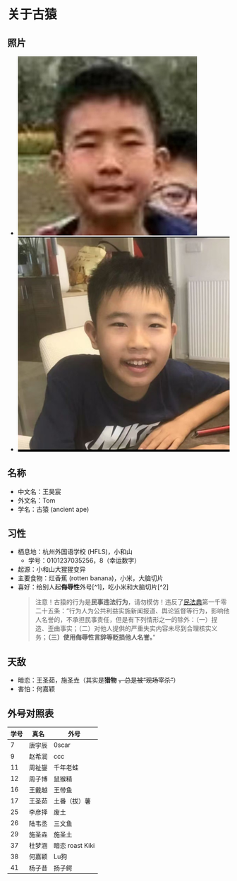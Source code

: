 # 关于古猿

## 照片

- ![学农](./img/1.png)
- ![微信](./img/2.jpg)

## 名称

- 中文名：王昊宸
- 外文名：Tom
- 学名：古猿 (ancient ape)

## 习性

- 栖息地：杭州外国语学校 (HFLS)，小和山
  - 学号：0101237035256，8（幸运数字）
- 起源：小和山大猩猩变异
- 主要食物：烂香蕉 (rotten banana)，小米，大脑切片
- 喜好：给别人起**侮辱性**外号[^1]，吃小米和大脑切片[^2]
  > 注意！古猿的行为是**民事违法行为**，请勿模仿！违反了[民法典](https://flk.npc.gov.cn/detail2.html?ZmY4MDgwODE3MjlkMWVmZTAxNzI5ZDUwYjVjNTAwYmY%3D)第一千零二十五条：“行为人为公共利益实施新闻报道、舆论监督等行为，影响他人名誉的，不承担民事责任，但是有下列情形之一的除外：（一）捏造、歪曲事实；（二）对他人提供的严重失实内容未尽到合理核实义务；**（三）使用侮辱性言辞等贬损他人名誉。**”

## 天敌

- 暗恋：王圣茹，施圣垚（其实是**猎物** ~~，总是被“现场宰杀”~~）
- 害怕：何嘉颖

## 外号对照表

|学号|真名|外号|
|-|-|-|
|7|唐宇辰|0scar|
|9|赵希润|ccc|
|11|周祉鋆|千年老蛙|
|12|周子博|鼠猴精|
|16|王戴越|王带鱼|
|17|王圣茹|土番（拔）薯|
|25|李彦择|废土|
|26|陆韦丞|三文鱼|
|29|施圣垚|施圣土|
|37|杜梦涵|暗恋 roast Kiki|
|38|何嘉颖|Lu狗|
|41|杨子昔|扬子鳄|
